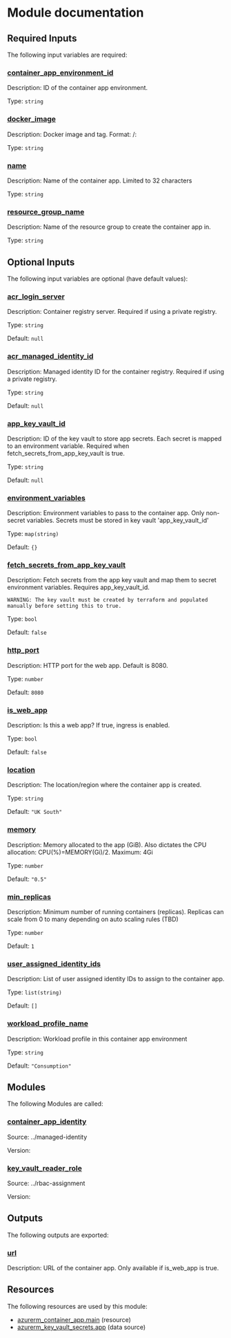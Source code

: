 # Module documentation

## Required Inputs

The following input variables are required:

### <a name="input_container_app_environment_id"></a> [container\_app\_environment\_id](#input\_container\_app\_environment\_id)

Description: ID of the container app environment.

Type: `string`

### <a name="input_docker_image"></a> [docker\_image](#input\_docker\_image)

Description: Docker image and tag. Format: <registry>/<repository>:<tag>

Type: `string`

### <a name="input_name"></a> [name](#input\_name)

Description: Name of the container app. Limited to 32 characters

Type: `string`

### <a name="input_resource_group_name"></a> [resource\_group\_name](#input\_resource\_group\_name)

Description: Name of the resource group to create the container app in.

Type: `string`

## Optional Inputs

The following input variables are optional (have default values):

### <a name="input_acr_login_server"></a> [acr\_login\_server](#input\_acr\_login\_server)

Description: Container registry server. Required if using a private registry.

Type: `string`

Default: `null`

### <a name="input_acr_managed_identity_id"></a> [acr\_managed\_identity\_id](#input\_acr\_managed\_identity\_id)

Description: Managed identity ID for the container registry. Required if using a private registry.

Type: `string`

Default: `null`

### <a name="input_app_key_vault_id"></a> [app\_key\_vault\_id](#input\_app\_key\_vault\_id)

Description: ID of the key vault to store app secrets. Each secret is mapped to an environment variable. Required when fetch\_secrets\_from\_app\_key\_vault is true.

Type: `string`

Default: `null`

### <a name="input_environment_variables"></a> [environment\_variables](#input\_environment\_variables)

Description: Environment variables to pass to the container app. Only non-secret variables. Secrets must be stored in key vault 'app\_key\_vault\_id'

Type: `map(string)`

Default: `{}`

### <a name="input_fetch_secrets_from_app_key_vault"></a> [fetch\_secrets\_from\_app\_key\_vault](#input\_fetch\_secrets\_from\_app\_key\_vault)

Description:     Fetch secrets from the app key vault and map them to secret environment variables. Requires app\_key\_vault\_id.

    WARNING: The key vault must be created by terraform and populated manually before setting this to true.

Type: `bool`

Default: `false`

### <a name="input_http_port"></a> [http\_port](#input\_http\_port)

Description: HTTP port for the web app. Default is 8080.

Type: `number`

Default: `8080`

### <a name="input_is_web_app"></a> [is\_web\_app](#input\_is\_web\_app)

Description: Is this a web app? If true, ingress is enabled.

Type: `bool`

Default: `false`

### <a name="input_location"></a> [location](#input\_location)

Description: The location/region where the container app is created.

Type: `string`

Default: `"UK South"`

### <a name="input_memory"></a> [memory](#input\_memory)

Description: Memory allocated to the app (GiB). Also dictates the CPU allocation: CPU(%)=MEMORY(Gi)/2. Maximum: 4Gi

Type: `number`

Default: `"0.5"`

### <a name="input_min_replicas"></a> [min\_replicas](#input\_min\_replicas)

Description: Minimum number of running containers (replicas). Replicas can scale from 0 to many depending on auto scaling rules (TBD)

Type: `number`

Default: `1`

### <a name="input_user_assigned_identity_ids"></a> [user\_assigned\_identity\_ids](#input\_user\_assigned\_identity\_ids)

Description: List of user assigned identity IDs to assign to the container app.

Type: `list(string)`

Default: `[]`

### <a name="input_workload_profile_name"></a> [workload\_profile\_name](#input\_workload\_profile\_name)

Description: Workload profile in this container app environment

Type: `string`

Default: `"Consumption"`
## Modules

The following Modules are called:

### <a name="module_container_app_identity"></a> [container\_app\_identity](#module\_container\_app\_identity)

Source: ../managed-identity

Version:

### <a name="module_key_vault_reader_role"></a> [key\_vault\_reader\_role](#module\_key\_vault\_reader\_role)

Source: ../rbac-assignment

Version:
## Outputs

The following outputs are exported:

### <a name="output_url"></a> [url](#output\_url)

Description: URL of the container app. Only available if is\_web\_app is true.
## Resources

The following resources are used by this module:

- [azurerm_container_app.main](https://registry.terraform.io/providers/hashicorp/azurerm/latest/docs/resources/container_app) (resource)
- [azurerm_key_vault_secrets.app](https://registry.terraform.io/providers/hashicorp/azurerm/latest/docs/data-sources/key_vault_secrets) (data source)
